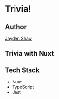 # Trivia!

## Author
[Jayden Shaw](https://jaydenshaw.com)

## Trivia with Nuxt

## Tech Stack
- Nuxt 
- TypeScript
- Jest
